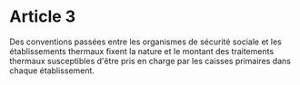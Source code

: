 # Article 3

Des conventions passées entre les organismes de sécurité sociale et les établissements thermaux fixent la nature et le montant des traitements thermaux susceptibles d'être pris en charge par les caisses primaires dans chaque établissement.
